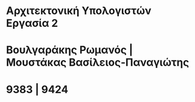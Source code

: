 # Αρχιτεκτονική Υπολογιστών Εργασία 2

# Βουλγαράκης Ρωμανός | Μουστάκας Βασίλειος-Παναγιώτης
# 9383 | 9424

